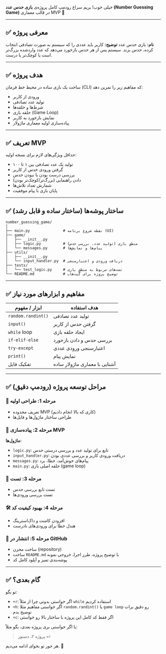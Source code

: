 خیلی خوب! بریم سراغ رودمپ کامل پروژه‌ی **بازی حدس عدد (Number Guessing Game)** در قالب معماری MVP 🎯

---

## ✅ معرفی پروژه

**نام:** بازی حدس عدد
**توضیح:** کاربر باید عددی را که سیستم به صورت تصادفی انتخاب کرده، حدس بزند. سیستم پس از هر حدس بازخورد می‌دهد که عدد واردشده بزرگ‌تر است یا کوچک‌تر یا درست.

---

## ✅ هدف پروژه

ساخت یک بازی ساده در محیط خط فرمان (CLI) که مفاهیم زیر را تمرین دهد:

* ورودی از کاربر
* تولید عدد تصادفی
* شرط‌ها و حلقه‌ها
* حلقه بازی (Game Loop)
* نمایش بازخورد به کاربر
* پیاده‌سازی اولیه معماری ماژولار

---

## ✅ تعریف MVP

حداقل ویژگی‌های لازم برای نسخه اولیه:

* تولید یک عدد تصادفی بین ۱ تا ۱۰۰
* گرفتن ورودی حدس از کاربر
* بررسی درست بودن یا نبودن حدس
* دادن راهنمایی (بزرگ‌تر/کوچک‌تر بودن)
* شمارش تعداد تلاش‌ها
* پایان بازی با پیام موفقیت

---

## ✅ ساختار پوشه‌ها (ساختار ساده و قابل رشد)

```
number_guessing_game/
│
├── main.py               # نقطه شروع برنامه (UI)
├── game/                 
│   ├── __init__.py       
│   ├── logic.py          # منطق بازی (تولید عدد، بررسی حدس)
│   └── messages.py       # پیام‌ها و نمایش‌ها
├── utils/
│   ├── __init__.py
│   └── input_handler.py  # دریافت ورودی و اعتبارسنجی
├── tests/
│   └── test_logic.py     # تست‌های مربوط به منطق بازی
└── README.md             # توضیح پروژه برای گیت‌هاب
```

---

## ✅ مفاهیم و ابزارهای مورد نیاز

| ابزار / مفهوم      | هدف استفاده                   |
| ------------------ | ----------------------------- |
| `random.randint()` | تولید عدد تصادفی              |
| `input()`          | گرفتن حدس از کاربر            |
| `while` loop       | ایجاد حلقه بازی               |
| `if-elif-else`     | بررسی حدس و دادن بازخورد      |
| `try-except`       | اعتبارسنجی ورودی عددی         |
| `print()`          | نمایش پیام                    |
| تفکیک فایل         | آشنایی با معماری ماژولار ساده |

---

## ✅ مراحل توسعه پروژه (رودمپ دقیق)

### 🎯 مرحله 1: طراحی اولیه

* تعریف محدوده MVP (کاری که بالا انجام دادیم)
* طراحی ساختار ماژول‌ها و فایل‌ها

### 🧱 مرحله 2: پیاده‌سازی MVP

**ماژول‌ها:**

* `logic.py`: تابع برای تولید عدد و بررسی درستی حدس
* `input_handler.py`: دریافت ورودی کاربر و بررسی عددی بودن
* `messages.py`: پیام‌های خوش‌آمد، خطا، برد
* `main.py`: حلقه اصلی بازی (game loop)

### 🧪 مرحله 3: تست

* تست تابع بررسی حدس
* تست بررسی ورودی‌ها

### 🛠️ مرحله 4: بهبود کیفیت کد

* افزودن کامنت و داک‌استرینگ
* هندل خطا برای ورودی‌های نادرست

### 🚀 مرحله 5: انتشار در GitHub

* ساخت مخزن (repository)
* ساخت `README.md` با توضیح پروژه، طرز اجرا، خروجی نمونه
* پوشه‌بندی تمیز و آپلود کامل کد

---

## ✅ گام بعدی؟

تو بگو:

* `+r`: اگر خواستی بدونی چرا از مثلاً `while` استفاده کردیم
* `+h`: اگر خواستی مفاهیم مثلا `random.randint()` یا `game loop` رو دقیق برات توضیح بدم
* `+c`: اگر فقط کد کامل این پروژه با ساختار بالا رو خواستی

یا اگر خواستی بری پروژه بعدی، بگو مثلاً:

> پروژه ۲، دستور `=r`

هر جور تو بخوای ادامه می‌دیم. 🌱
